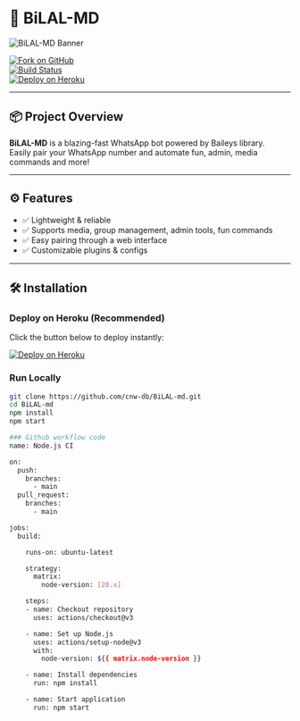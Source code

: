 # 🚀 BiLAL-MD

![BiLAL-MD Banner](https://files.catbox.moe/kunzpz.png)

[![Fork on GitHub](https://img.shields.io/badge/Fork%20on-GitHub-orange?logo=github&style=for-the-badge)](https://github.com/cnw-db/BiLAL-md/fork)  
[![Build Status](https://github.com/cnw-db/BiLAL-md/actions/workflows/nodejs-ci.yml/badge.svg?branch=main&style=for-the-badge)](https://github.com/cnw-db/BiLAL-md/actions/workflows/nodejs-ci.yml)  
[![Deploy on Heroku](https://www.herokucdn.com/deploy/button.svg)](https://heroku.com/deploy?template=https://github.com/cnw-db/BiLAL-md.git)

---

## 📦 Project Overview

**BiLAL-MD** is a blazing-fast WhatsApp bot powered by Baileys library.  
Easily pair your WhatsApp number and automate fun, admin, media commands and more!

---

## ⚙️ Features

- ✅ Lightweight & reliable  
- ✅ Supports media, group management, admin tools, fun commands  
- ✅ Easy pairing through a web interface  
- ✅ Customizable plugins & configs  

---

## 🛠️ Installation

### Deploy on Heroku (Recommended)

Click the button below to deploy instantly:

[![Deploy on Heroku](https://www.herokucdn.com/deploy/button.svg)](https://heroku.com/deploy?template=https://github.com/cnw-db/BiLAL-md.git)

### Run Locally

```bash
git clone https://github.com/cnw-db/BiLAL-md.git
cd BiLAL-md
npm install
npm start

### Github workflow code
name: Node.js CI

on:
  push:
    branches:
      - main
  pull_request:
    branches:
      - main

jobs:
  build:

    runs-on: ubuntu-latest

    strategy:
      matrix:
        node-version: [20.x]

    steps:
    - name: Checkout repository
      uses: actions/checkout@v3

    - name: Set up Node.js
      uses: actions/setup-node@v3
      with:
        node-version: ${{ matrix.node-version }}

    - name: Install dependencies
      run: npm install

    - name: Start application
      run: npm start

